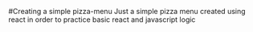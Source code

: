 #Creating a simple pizza-menu
Just a simple pizza menu created using react in order to practice basic react and javascript logic
